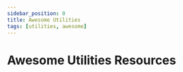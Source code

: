 ```yaml
---
sidebar_position: 0
title: Awesome Utilities
tags: [utilities, awesome]
---
```


Awesome Utilities Resources
===========================
